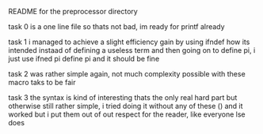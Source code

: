 README for the preprocessor directory

task 0 is a one line file so thats not bad, im ready for printf already

task 1 i managed to achieve a slight efficiency gain by using ifndef how its intended instaad of defining a useless term and then going on to define pi, i just use ifned pi define pi and it should be fine

task 2 was rather simple again, not much complexity possible with these macro taks to be fair

task 3 the syntax is kind of interesting thats the only real hard part but otherwise still rather simple, i tried doing it without any of these () and it worked but i put them out of out respect for the reader, like everyone lse does